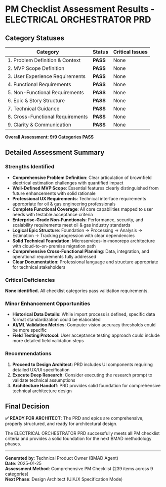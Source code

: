 # PM Checklist Assessment Results - ELECTRICAL ORCHESTRATOR PRD

## Category Statuses

| Category | Status | Critical Issues |
|----------|--------|----------------|
| 1. Problem Definition & Context | **PASS** | None |
| 2. MVP Scope Definition | **PASS** | None |
| 3. User Experience Requirements | **PASS** | None |
| 4. Functional Requirements | **PASS** | None |
| 5. Non-Functional Requirements | **PASS** | None |
| 6. Epic & Story Structure | **PASS** | None |
| 7. Technical Guidance | **PASS** | None |
| 8. Cross-Functional Requirements | **PASS** | None |
| 9. Clarity & Communication | **PASS** | None |

**Overall Assessment: 9/9 Categories PASS**

## Detailed Assessment Summary

### Strengths Identified
- **Comprehensive Problem Definition**: Clear articulation of brownfield electrical estimation challenges with quantified impact
- **Well-Defined MVP Scope**: Essential features clearly distinguished from future enhancements with solid rationale
- **Professional UX Requirements**: Technical interface requirements appropriate for oil & gas engineering professionals
- **Complete Functional Coverage**: All core capabilities mapped to user needs with testable acceptance criteria
- **Enterprise-Grade Non-Functionals**: Performance, security, and scalability requirements meet oil & gas industry standards
- **Logical Epic Structure**: Foundation → Processing → Analysis → Estimation → Tracking progression with clear dependencies
- **Solid Technical Foundation**: Microservices-in-monorepo architecture with cloud-to-on-premise migration path
- **Comprehensive Cross-Functional Planning**: Data, integration, and operational requirements fully addressed
- **Clear Documentation**: Professional language and structure appropriate for technical stakeholders

### Critical Deficiencies
**None identified.** All checklist categories pass validation requirements.

### Minor Enhancement Opportunities
- **Historical Data Details**: While import process is defined, specific data format standardization could be elaborated
- **AI/ML Validation Metrics**: Computer vision accuracy thresholds could be more specific
- **Field Testing Protocol**: User acceptance testing approach could include more detailed field validation steps

### Recommendations
1. **Proceed to Design Architect**: PRD includes UI components requiring detailed UX/UI specification
2. **Execute Deep Research**: Consider executing the research prompt to validate technical assumptions
3. **Architecture Handoff**: PRD provides solid foundation for comprehensive technical architecture design

## Final Decision

**✅ READY FOR ARCHITECT**: The PRD and epics are comprehensive, properly structured, and ready for architectural design.

The ELECTRICAL ORCHESTRATOR PRD successfully meets all PM checklist criteria and provides a solid foundation for the next BMAD methodology phases.

---
**Generated by**: Technical Product Owner (BMAD Agent)  
**Date**: 2025-01-25  
**Assessment Method**: Comprehensive PM Checklist (239 items across 9 categories)  
**Next Phase**: Design Architect (UI/UX Specification Mode)
